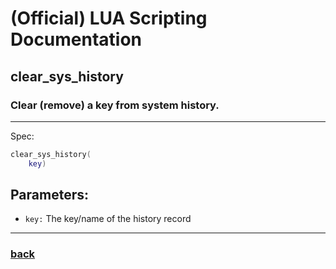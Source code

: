 
# (Official) LUA Scripting Documentation

## clear_sys_history

### Clear (remove) a key from system history.
___
Spec:
```lua
clear_sys_history(
	key)
```
## Parameters:
- `key:` The key/name of the history record

___
### [back](../history)
